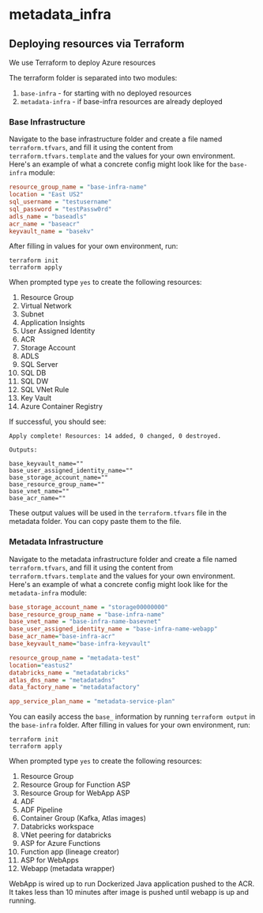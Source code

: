 # metadata_infra

## Deploying resources via Terraform

We use Terraform to deploy Azure resources

The terraform folder is separated into two modules:

1. `base-infra` - for starting with no deployed resources
2. `metadata-infra` - if base-infra resources are already deployed

### Base Infrastructure

Navigate to the base infrastructure folder and create a file named `terraform.tfvars`, and fill it using the content from `terraform.tfvars.template` and the values for your own environment. Here's an example of what a concrete config might look like for the `base-infra` module:

```ini
resource_group_name = "base-infra-name"
location = "East US2"
sql_username = "testusername"
sql_password = "testPassw0rd"
adls_name = "baseadls"
acr_name = "baseacr"
keyvault_name = "basekv"
```

After filling in values for your own environment, run:

```
terraform init
terraform apply
```
When prompted type `yes` to create the following resources:

1. Resource Group
2. Virtual Network
3. Subnet
4. Application Insights
5. User Assigned Identity
6. ACR
7. Storage Account
8. ADLS
9. SQL Server
10. SQL DB
11. SQL DW
12. SQL VNet Rule
13. Key Vault
14. Azure Container Registry

If successful, you should see:

```
Apply complete! Resources: 14 added, 0 changed, 0 destroyed. 

Outputs:

base_keyvault_name=""
base_user_assigned_identity_name=""
base_storage_account_name=""
base_resource_group_name=""
base_vnet_name=""
base_acr_name=""
```

These output values will be used in the `terraform.tfvars` file in the metadata folder. You can copy paste them to the file.


### Metadata Infrastructure

Navigate to the metadata infrastructure folder and create a file named `terraform.tfvars`, and fill it using the content from `terraform.tfvars.template` and the values for your own environment. Here's an example of what a concrete config might look like for the `metadata-infra` module:

```ini
base_storage_account_name = "storage00000000"
base_resource_group_name = "base-infra-name"
base_vnet_name = "base-infra-name-basevnet"
base_user_assigned_identity_name = "base-infra-name-webapp"
base_acr_name="base-infra-acr"
base_keyvault_name="base-infra-keyvault"

resource_group_name = "metadata-test" 
location="eastus2"
databricks_name = "metadatabricks"
atlas_dns_name = "metadatadns"
data_factory_name = "metadatafactory"

app_service_plan_name = "metadata-service-plan"
```

You can easily access the `base_` information by running `terraform output` in the `base-infra` folder.
 After filling in values for your own environment, run:

```
terraform init
terraform apply
```
When prompted type `yes` to create the following resources:

1. Resource Group
2. Resource Group for Function ASP
3. Resource Group for WebApp ASP
4. ADF
5. ADF Pipeline
6. Container Group (Kafka, Atlas images)
7. Databricks workspace
8. VNet peering for databricks
9. ASP for Azure Functions
10. Function app (lineage creator)
11. ASP for WebApps
12. Webapp (metadata wrapper)


WebApp is wired up to run Dockerized Java application pushed to the ACR. It takes less than 10 minutes after image is pushed until webapp is up and running.
